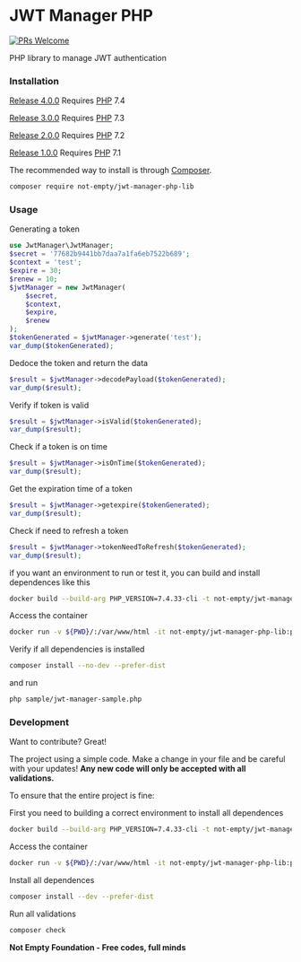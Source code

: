 # JWT Manager PHP

[![PRs Welcome](https://img.shields.io/badge/PRs-welcome-brightgreen.svg?style=flat-square)](http://makeapullrequest.com)

PHP library to manage JWT authentication

### Installation

[Release 4.0.0](https://github.com/not-empty/jwt-manager-php-lib/releases/tag/4.0.0) Requires [PHP](https://php.net) 7.4

[Release 3.0.0](https://github.com/not-empty/jwt-manager-php-lib/releases/tag/3.0.0) Requires [PHP](https://php.net) 7.3

[Release 2.0.0](https://github.com/not-empty/jwt-manager-php-lib/releases/tag/2.0.0) Requires [PHP](https://php.net) 7.2

[Release 1.0.0](https://github.com/not-empty/jwt-manager-php-lib/releases/tag/1.0.0) Requires [PHP](https://php.net) 7.1

The recommended way to install is through [Composer](https://getcomposer.org/).

```sh
composer require not-empty/jwt-manager-php-lib
```

### Usage

Generating a token

```php
use JwtManager\JwtManager;
$secret = '77682b9441bb7daa7a1fa6eb7522b689';
$context = 'test';
$expire = 30;
$renew = 10;
$jwtManager = new JwtManager(
    $secret,
    $context,
    $expire,
    $renew
);
$tokenGenerated = $jwtManager->generate('test');
var_dump($tokenGenerated);
```

Dedoce the token and return the data

```php
$result = $jwtManager->decodePayload($tokenGenerated);
var_dump($result);
```

Verify if token is valid

```php
$result = $jwtManager->isValid($tokenGenerated);
var_dump($result);
```

Check if a token is on time

```php
$result = $jwtManager->isOnTime($tokenGenerated);
var_dump($result);
```

Get the expiration time of a token

```php
$result = $jwtManager->getexpire($tokenGenerated);
var_dump($result);
```

Check if need to refresh a token

```php
$result = $jwtManager->tokenNeedToRefresh($tokenGenerated);
var_dump($result);
```

if you want an environment to run or test it, you can build and install dependences like this

```sh
docker build --build-arg PHP_VERSION=7.4.33-cli -t not-empty/jwt-manager-php-lib:php74 -f contrib/Dockerfile .
```

Access the container
```sh
docker run -v ${PWD}/:/var/www/html -it not-empty/jwt-manager-php-lib:php74 bash
```

Verify if all dependencies is installed
```sh
composer install --no-dev --prefer-dist
```

and run
```sh
php sample/jwt-manager-sample.php
```

### Development

Want to contribute? Great!

The project using a simple code.
Make a change in your file and be careful with your updates!
**Any new code will only be accepted with all validations.**

To ensure that the entire project is fine:

First you need to building a correct environment to install all dependences

```sh
docker build --build-arg PHP_VERSION=7.4.33-cli -t not-empty/jwt-manager-php-lib:php74 -f contrib/Dockerfile .
```

Access the container
```sh
docker run -v ${PWD}/:/var/www/html -it not-empty/jwt-manager-php-lib:php74 bash
```

Install all dependences
```sh
composer install --dev --prefer-dist
```

Run all validations
```sh
composer check
```

**Not Empty Foundation - Free codes, full minds**
